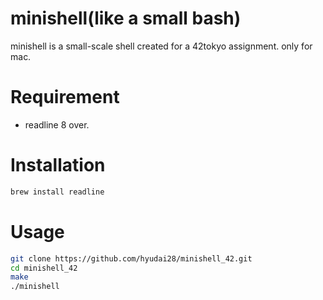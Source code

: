 # minishell(like a small bash)
 
minishell is a small-scale shell created for a 42tokyo assignment.
only for mac.
 
# Requirement
 
 
* readline 8 over.
 
# Installation
 
```bash
brew install readline
```
 
# Usage
 
```bash
git clone https://github.com/hyudai28/minishell_42.git
cd minishell_42
make
./minishell
```

